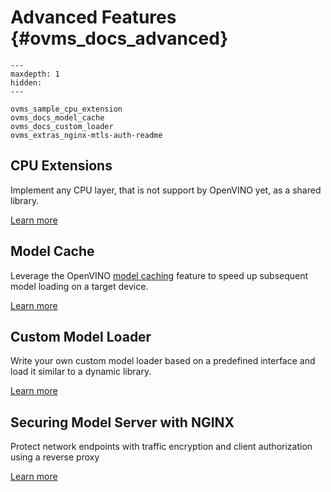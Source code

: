 # Advanced Features {#ovms_docs_advanced}

```{toctree}
---
maxdepth: 1
hidden:
---

ovms_sample_cpu_extension
ovms_docs_model_cache
ovms_docs_custom_loader
ovms_extras_nginx-mtls-auth-readme
```

## CPU Extensions
Implement any CPU layer, that is not support by OpenVINO yet, as a shared library.

[Learn more](../src/example/SampleCpuExtension/README.md)

## Model Cache
Leverage the OpenVINO [model caching](https://docs.openvino.ai/2024/openvino-workflow/running-inference/optimize-inference/optimizing-latency/model-caching-overview.html) feature to speed up subsequent model loading on a target device.

[Learn more](model_cache.md)

## Custom Model Loader
Write your own custom model loader based on a predefined interface and load it similar to a dynamic library.

[Learn more](custom_model_loader.md)

## Securing Model Server with NGINX
Protect network endpoints with traffic encryption and client authorization using a reverse proxy

[Learn more](../extras/nginx-mtls-auth/README.md)